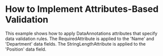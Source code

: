 # How to Implement Attributes-Based Validation


<p>This example shows how to apply DataAnnotations attributes that specify data validation rules. The RequiredAttribute is applied to the 'Name' and 'Department' data fields. The StringLengthAttribute is applied to the 'Position' data field.</p>

<br/>



